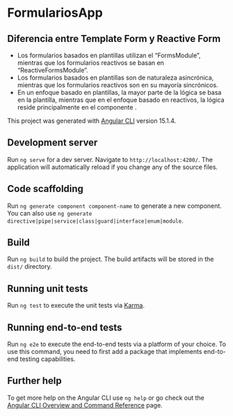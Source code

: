 # FormulariosApp

## Diferencia entre Template Form y Reactive Form

- Los formularios basados ​​en plantillas utilizan el “FormsModule”, mientras que los formularios reactivos se basan en “ReactiveFormsModule”.
- Los formularios basados ​​en plantillas son de naturaleza asincrónica, mientras que los formularios reactivos son en su mayoría sincrónicos.
- En un enfoque basado en plantillas, la mayor parte de la lógica se basa en la plantilla, mientras que en el enfoque basado en reactivos, la lógica reside principalmente en el componente .

This project was generated with [Angular CLI](https://github.com/angular/angular-cli) version 15.1.4.

## Development server

Run `ng serve` for a dev server. Navigate to `http://localhost:4200/`. The application will automatically reload if you change any of the source files.

## Code scaffolding

Run `ng generate component component-name` to generate a new component. You can also use `ng generate directive|pipe|service|class|guard|interface|enum|module`.

## Build

Run `ng build` to build the project. The build artifacts will be stored in the `dist/` directory.

## Running unit tests

Run `ng test` to execute the unit tests via [Karma](https://karma-runner.github.io).

## Running end-to-end tests

Run `ng e2e` to execute the end-to-end tests via a platform of your choice. To use this command, you need to first add a package that implements end-to-end testing capabilities.

## Further help

To get more help on the Angular CLI use `ng help` or go check out the [Angular CLI Overview and Command Reference](https://angular.io/cli) page.
